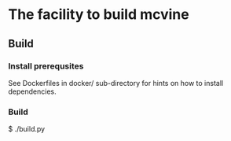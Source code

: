 # The facility to build mcvine
## Build
### Install prerequsites

See Dockerfiles in docker/ sub-directory for hints on how to install dependencies.

### Build

  $ ./build.py
